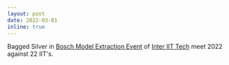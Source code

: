```yaml
---
layout: post
date: 2022-03-01
inline: true
---
```


Bagged Silver in [Bosch Model Extraction Event](https://github.com/COPS-IITBHU/Model-Extraction-Attacks-Video-Classification) of [Inter IIT Tech](interiit-tech.org) meet 2022 against 22 IIT's.